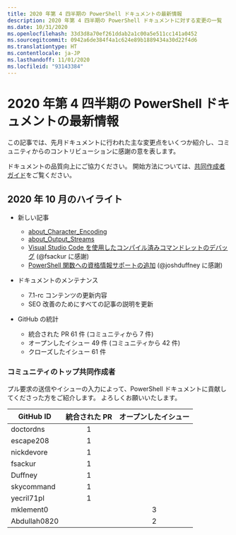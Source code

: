 ```yaml
---
title: 2020 年第 4 四半期の PowerShell ドキュメントの最新情報
description: 2020 年第 4 四半期の PowerShell ドキュメントに対する変更の一覧
ms.date: 10/31/2020
ms.openlocfilehash: 33d3d8a70ef261ddab2a1c00a5e511cc141a0452
ms.sourcegitcommit: 0942a6de384f4a1c624e89b1889434a30d22f4d6
ms.translationtype: HT
ms.contentlocale: ja-JP
ms.lasthandoff: 11/01/2020
ms.locfileid: "93143384"
---
```

# <a name="whats-new-in-powershell-docs-for-2020-q4"></a>2020 年第 4 四半期の PowerShell ドキュメントの最新情報

この記事では、先月ドキュメントに行われた主な変更点をいくつか紹介し、コミュニティからのコントリビューションに感謝の意を表します。

ドキュメントの品質向上にご協力ください。 開始方法については、[共同作成者ガイド][contrib]をご覧ください。

<!-- Link references -->
[contrib]: contributing/overview.md
<!--------------------->

## <a name="2020-october-highlights"></a>2020 年 10 月のハイライト

- 新しい記事
  - [about_Character_Encoding](/powershell/module/microsoft.powershell.core/about/about_character_encoding)
  - [about_Output_Streams](/powershell/module/microsoft.powershell.core/about/about_output_streams)
  - [Visual Studio Code を使用したコンパイル済みコマンドレットのデバッグ](/powershell/scripting/dev-cross-plat/vscode/using-vscode-for-debugging-compiled-cmdlets) (@fsackur に感謝)
  - [PowerShell 関数への資格情報サポートの追加](/powershell/scripting/learn/deep-dives/add-credentials-to-powershell-functions) (@joshduffney に感謝)

- ドキュメントのメンテナンス
  - 7\.1-rc コンテンツの更新内容
  - SEO 改善のためにすべての記事の説明を更新

- GitHub の統計
  - 統合された PR 61 件 (コミュニティから 7 件)
  - オープンしたイシュー 49 件 (コミュニティから 42 件)
  - クローズしたイシュー 61 件

### <a name="top-community-contributors"></a>コミュニティのトップ共同作成者

プル要求の送信やイシューの入力によって、PowerShell ドキュメントに貢献してくださった方をご紹介します。 よろしくお願いいたします。

|  GitHub ID   | 統合された PR | オープンしたイシュー |
| ------------ | :--------: | :-----------: |
| doctordns    |     1      |               |
| escape208    |     1      |               |
| nickdevore   |     1      |               |
| fsackur      |     1      |               |
| Duffney      |     1      |               |
| skycommand   |     1      |               |
| yecril71pl   |     1      |               |
| mklement0    |            |       3       |
| Abdullah0820 |            |       2       |